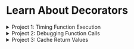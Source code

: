 # Learn About Decorators

<details>
    <summary>
    Project 1: Timing Function Execution
    </summary>
    Problem: Write a decorator that measures the time a function takes to execute
</details>
<details>
    <summary>
    Project 2: Debugging Function Calls
    </summary>
    Problem: Create a decorator to print the function name and the values of its arguments every time the function is called
</details>
<details>
    <summary>
    Project 3: Cache Return Values
    </summary>
    Problem: Implement a decorator that caches the return values of a function, so that when it's called with the same arguments, the cached value is returned instead of re-executing the function
</details>